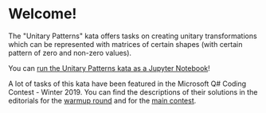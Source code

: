 # Welcome!

The "Unitary Patterns" kata offers tasks on creating unitary transformations which can be represented 
with matrices of certain shapes (with certain pattern of zero and non-zero values).

You can [run the Unitary Patterns kata as a Jupyter Notebook](https://mybinder.org/v2/gh/Microsoft/QuantumKatas/master?filepath=UnitaryPatterns%2FUnitaryPatterns.ipynb)!

A lot of tasks of this kata have been featured in the Microsoft Q# Coding Contest - Winter 2019. 
You can find the descriptions of their solutions in the editorials for the 
[warmup round](https://assets.codeforces.com/rounds/1115/warmup-editorial.pdf) and for the 
[main contest](https://codeforces.com/blog/entry/65702).

